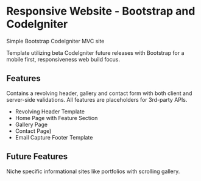 <div>
<h1> Responsive Website - Bootstrap and CodeIgniter </h1>
<p>Simple Bootstrap CodeIgniter MVC site</p>
<p>Template utilizing beta CodeIgniter future releases with Bootstrap for a mobile first, responsiveness web build focus.</p> 
</div>

<div>
<h2>Features</h2>
<p>Contains a revolving header, gallery and contact form with both client and server-side validations. All features are placeholders for 3rd-party APIs.</p>

<ul>
  <li>Revolving Header Template</li>
  <li>Home Page with Feature Section</li>
  <li>Gallery Page</li>
  <li>Contact Page)</li>
  <li>Email Capture Footer Template</li>
</ul>
</div>

<div>
<h2>Future Features</h2>
<p>Niche specific informational sites like portfolios with scrolling gallery.</p>

